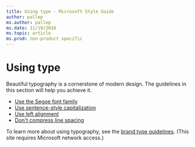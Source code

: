 ```yaml
---
title: Using type - Microsoft Style Guide
author: pallep
ms.author: pallep
ms.date: 11/19/2016
ms.topic: article
ms.prod: non-product specific
---
```


# Using type

Beautiful typography is a cornerstone of modern design. The guidelines in this section will help you achieve it. 

  - [Use the Segoe font family](/style-guide/text-formatting/using-type/use-segoe-font-family)
  - [Use sentence-style capitalization](/style-guide/text-formatting/using-type/use-sentence-style-capitalization)
  - [Use left alignment](/style-guide/text-formatting/using-type/use-left-alignment)
  - [Don't compress line spacing](/style-guide/text-formatting/using-type/dont-compress-line-spacing)

To learn more about using typography, see the [brand type guidelines](https://microsoft.sharepoint.com/teams/BrandCentral/Pages/The-Microsoft-brand-Core-elements-Type.aspx). (This site requires Microsoft network access.)
